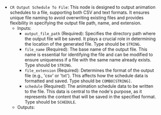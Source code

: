 - `CR Output Schedule To File`: This node is designed to output animation schedules to a file, supporting both CSV and text formats. It ensures unique file naming to avoid overwriting existing files and provides flexibility in specifying the output file path, name, and extension.
    - Inputs:
        - `output_file_path` (Required): Specifies the directory path where the output file will be saved. It plays a crucial role in determining the location of the generated file. Type should be `STRING`.
        - `file_name` (Required): The base name of the output file. This name is essential for identifying the file and can be modified to ensure uniqueness if a file with the same name already exists. Type should be `STRING`.
        - `file_extension` (Required): Determines the format of the output file (e.g., 'csv' or 'txt'). This affects how the schedule data is formatted and saved. Type should be `COMBO[STRING]`.
        - `schedule` (Required): The animation schedule data to be written to the file. This data is central to the node's purpose, as it represents the content that will be saved in the specified format. Type should be `SCHEDULE`.
    - Outputs:
